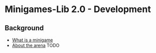 # Minigames-Lib 2.0 - Development

## Background

* [What is a minigame](dev_theory_minigame.html)
* [About the arena](dev_theory_arenas.html)
TODO

